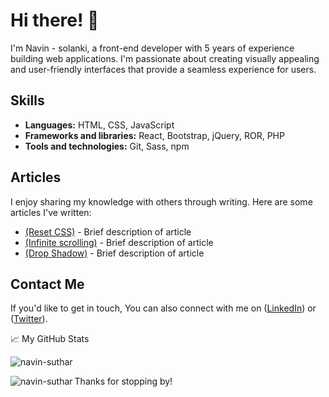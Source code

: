 # Hi there! 👋

I'm Navin - solanki, a front-end developer with 5 years of experience building web applications. I'm passionate about creating visually appealing and user-friendly interfaces that provide a seamless experience for users.

## Skills
- **Languages:** HTML, CSS, JavaScript
- **Frameworks and libraries:** React, Bootstrap, jQuery, ROR, PHP
- **Tools and technologies:** Git, Sass, npm


## Articles
I enjoy sharing my knowledge with others through writing. Here are some articles I've written:
- [(Reset CSS)](https://www.webdeveloperblogs.com/2023/02/reset-css.html) - Brief description of article
- [(Infinite scrolling)](https://www.webdeveloperblogs.com/2023/05/infinite-scrolling.html) - Brief description of article
- [(Drop Shadow)](https://www.webdeveloperblogs.com/2023/04/drop-shadow.html) - Brief description of article

## Contact Me
If you'd like to get in touch, You can also connect with me on ([LinkedIn](https://www.linkedin.com/in/navin-solanki-137688207/)) or ([Twitter](https://twitter.com/NavinSo92429049)).

📈 My GitHub Stats

<p align="left"> <img src="https://github-readme-stats.vercel.app/api?username=navin-suthar&show_icons=true&theme=gotham" alt="navin-suthar" />
<p align="left"><img align="left" src="https://github-readme-stats.vercel.app/api/top-langs?username=navin-suthar&show_icons=true&locale=en&layout=compact&theme=radical" alt="navin-suthar" /></p> 

Thanks for stopping by!
